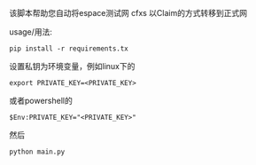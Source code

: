 该脚本帮助您自动将espace测试网 cfxs 以Claim的方式转移到正式网

usage/用法:

<code>pip install -r requirements.tx</code>

设置私钥为环境变量，例如linux下的 

<code>export PRIVATE_KEY=<PRIVATE_KEY></code>

或者powershell的 

<code>$Env:PRIVATE_KEY="<PRIVATE_KEY>"</code>

然后

<code>python main.py</code>
